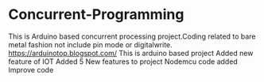 # Concurrent-Programming
This is Arduino based concurrent processing project.Coding related to bare metal fashion not include pin mode or digitalwrite.
https://arduinotop.blogspot.com/
This is arduino based project
Added new feature of IOT
Added 5 New features to project
Nodemcu code added
Improve code 
